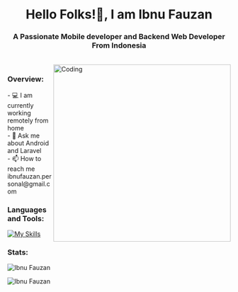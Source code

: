<!-- title -->
<h1 align="center">Hello Folks!👋, I am Ibnu Fauzan </h1>
<h3 align="center">A Passionate Mobile developer and Backend Web Developer From Indonesia</h3>

<!-- body -->
<br>
<img align="right" alt ="Coding" width="400" src="https://i.pinimg.com/originals/2a/53/65/2a53651a35816f499270d8275fd5318f.gif">
<h3 align="left">Overview:</h3>
- 💻 I am currently working remotely from home <br>
- 🌱 Ask me about Android and Laravel <br>
- 📫 How to reach me ibnufauzan.personal@gmail.com  

<br>

<h3 align="left">Languages and Tools:</h3>

[![My Skills](https://skillicons.dev/icons?i=androidstudio,gradle,flutter,dart,kotlin,laravel,php,mysql,git,github&theme=dark&perline=5)](https://skillicons.dev)
<br>

<h3 align="left">Stats:</h3>
<p><img align="center" src="https://github-readme-stats.vercel.app/api?username=ibnufauzn&show_icons=true&locale=en&theme=dark" alt="Ibnu Fauzan" /></p>
<p><img align="center" src="https://github-readme-streak-stats.herokuapp.com/?user=ibnufauzn&theme=dark" alt="Ibnu Fauzan" /></p>
